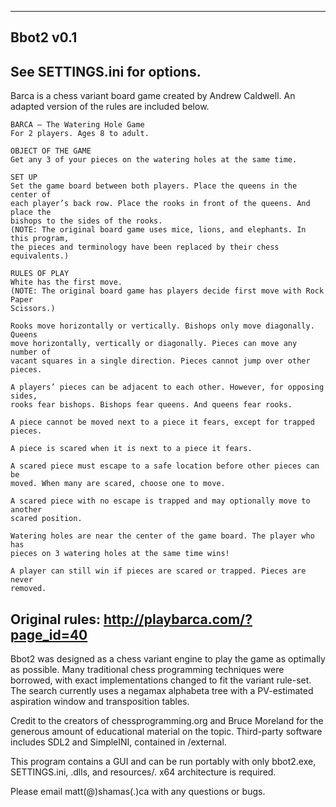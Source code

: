 ----------------
Bbot2 v0.1
----------------

See SETTINGS.ini for options.
----------------

Barca is a chess variant board game created by Andrew Caldwell. An adapted version of
the rules are included below.

	BARCA – The Watering Hole Game
	For 2 players. Ages 8 to adult.

	OBJECT OF THE GAME
	Get any 3 of your pieces on the watering holes at the same time.
 
	SET UP
	Set the game board between both players. Place the queens in the center of
	each player’s back row. Place the rooks in front of the queens. And place the
	bishops to the sides of the rooks.
	(NOTE: The original board game uses mice, lions, and elephants. In this program,
	the pieces and terminology have been replaced by their chess equivalents.)
 
	RULES OF PLAY
	White has the first move.
	(NOTE: The original board game has players decide first move with Rock Paper
	Scissors.)

	Rooks move horizontally or vertically. Bishops only move diagonally. Queens
	move horizontally, vertically or diagonally. Pieces can move any number of
	vacant squares in a single direction. Pieces cannot jump over other pieces.

	A players’ pieces can be adjacent to each other. However, for opposing sides,
	rooks fear bishops. Bishops fear queens. And queens fear rooks.

	A piece cannot be moved next to a piece it fears, except for trapped
	pieces.

	A piece is scared when it is next to a piece it fears.

	A scared piece must escape to a safe location before other pieces can be
	moved. When many are scared, choose one to move.

	A scared piece with no escape is trapped and may optionally move to another
	scared position.

	Watering holes are near the center of the game board. The player who has
	pieces on 3 watering holes at the same time wins!

	A player can still win if pieces are scared or trapped. Pieces are never
	removed.
	
Original rules: http://playbarca.com/?page_id=40
----------------

Bbot2 was designed as a chess variant engine to play the game as optimally as
possible. Many traditional chess programming techniques were borrowed, with exact
implementations changed to fit the variant rule-set. The search currently uses a
negamax alphabeta tree with a PV-estimated aspiration window and transposition
tables.

Credit to the creators of chessprogramming.org and Bruce Moreland for the generous
amount of educational material on the topic.
Third-party software includes SDL2 and SimpleINI, contained in /external.

This program contains a GUI and can be run portably with only bbot2.exe, SETTINGS.ini, .dlls,
and resources/.
x64 architecture is required.

Please email matt(@)shamas(.)ca with any questions or bugs.
